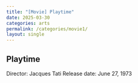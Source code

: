 ```yaml
---
title: "[Movie] Playtime"
date: 2025-03-30
categories: arts
permalink: /categories/movie1/
layout: single
---
```

## Playtime

Director: Jacques Tati
Release date: June 27, 1973


